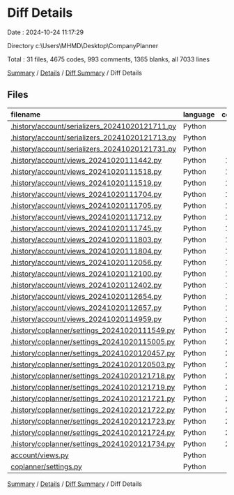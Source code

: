 # Diff Details

Date : 2024-10-24 11:17:29

Directory c:\\Users\\MHMD\\Desktop\\CompanyPlanner

Total : 31 files,  4675 codes, 993 comments, 1365 blanks, all 7033 lines

[Summary](results.md) / [Details](details.md) / [Diff Summary](diff.md) / Diff Details

## Files
| filename | language | code | comment | blank | total |
| :--- | :--- | ---: | ---: | ---: | ---: |
| [.history/account/serializers_20241020121711.py](/.history/account/serializers_20241020121711.py) | Python | 37 | 16 | 15 | 68 |
| [.history/account/serializers_20241020121713.py](/.history/account/serializers_20241020121713.py) | Python | 37 | 16 | 15 | 68 |
| [.history/account/serializers_20241020121731.py](/.history/account/serializers_20241020121731.py) | Python | 38 | 15 | 15 | 68 |
| [.history/account/views_20241020111442.py](/.history/account/views_20241020111442.py) | Python | 126 | 3 | 38 | 167 |
| [.history/account/views_20241020111518.py](/.history/account/views_20241020111518.py) | Python | 112 | 3 | 28 | 143 |
| [.history/account/views_20241020111519.py](/.history/account/views_20241020111519.py) | Python | 112 | 3 | 28 | 143 |
| [.history/account/views_20241020111704.py](/.history/account/views_20241020111704.py) | Python | 127 | 3 | 37 | 167 |
| [.history/account/views_20241020111705.py](/.history/account/views_20241020111705.py) | Python | 127 | 3 | 37 | 167 |
| [.history/account/views_20241020111712.py](/.history/account/views_20241020111712.py) | Python | 114 | 3 | 29 | 146 |
| [.history/account/views_20241020111745.py](/.history/account/views_20241020111745.py) | Python | 115 | 3 | 29 | 147 |
| [.history/account/views_20241020111803.py](/.history/account/views_20241020111803.py) | Python | 115 | 3 | 29 | 147 |
| [.history/account/views_20241020111804.py](/.history/account/views_20241020111804.py) | Python | 115 | 3 | 29 | 147 |
| [.history/account/views_20241020112056.py](/.history/account/views_20241020112056.py) | Python | 118 | 8 | 33 | 159 |
| [.history/account/views_20241020112100.py](/.history/account/views_20241020112100.py) | Python | 118 | 6 | 33 | 157 |
| [.history/account/views_20241020112402.py](/.history/account/views_20241020112402.py) | Python | 119 | 6 | 32 | 157 |
| [.history/account/views_20241020112654.py](/.history/account/views_20241020112654.py) | Python | 119 | 7 | 33 | 159 |
| [.history/account/views_20241020112657.py](/.history/account/views_20241020112657.py) | Python | 119 | 6 | 33 | 158 |
| [.history/account/views_20241020114959.py](/.history/account/views_20241020114959.py) | Python | 119 | 5 | 33 | 157 |
| [.history/coplanner/settings_20241020111549.py](/.history/coplanner/settings_20241020111549.py) | Python | 254 | 84 | 76 | 414 |
| [.history/coplanner/settings_20241020115005.py](/.history/coplanner/settings_20241020115005.py) | Python | 254 | 84 | 76 | 414 |
| [.history/coplanner/settings_20241020120457.py](/.history/coplanner/settings_20241020120457.py) | Python | 254 | 84 | 75 | 413 |
| [.history/coplanner/settings_20241020120503.py](/.history/coplanner/settings_20241020120503.py) | Python | 254 | 79 | 77 | 410 |
| [.history/coplanner/settings_20241020121718.py](/.history/coplanner/settings_20241020121718.py) | Python | 254 | 79 | 77 | 410 |
| [.history/coplanner/settings_20241020121719.py](/.history/coplanner/settings_20241020121719.py) | Python | 254 | 79 | 77 | 410 |
| [.history/coplanner/settings_20241020121721.py](/.history/coplanner/settings_20241020121721.py) | Python | 254 | 79 | 77 | 410 |
| [.history/coplanner/settings_20241020121722.py](/.history/coplanner/settings_20241020121722.py) | Python | 254 | 79 | 77 | 410 |
| [.history/coplanner/settings_20241020121723.py](/.history/coplanner/settings_20241020121723.py) | Python | 254 | 79 | 77 | 410 |
| [.history/coplanner/settings_20241020121724.py](/.history/coplanner/settings_20241020121724.py) | Python | 254 | 79 | 77 | 410 |
| [.history/coplanner/settings_20241020121734.py](/.history/coplanner/settings_20241020121734.py) | Python | 254 | 79 | 77 | 410 |
| [account/views.py](/account/views.py) | Python | -6 | 2 | -5 | -9 |
| [coplanner/settings.py](/coplanner/settings.py) | Python | 0 | -5 | 1 | -4 |

[Summary](results.md) / [Details](details.md) / [Diff Summary](diff.md) / Diff Details